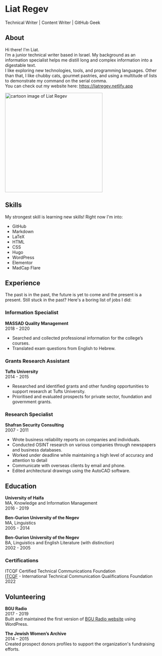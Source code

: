 # Liat Regev
Technical Writer | Content Writer | GitHub Geek
## About
Hi there! I'm Liat.   
I’m a junior technical writer based in Israel. My background as an information specialist helps me distill long and complex information into a digestable text.  
I like exploring new technologies, tools, and programming languages. Other than that, I like chubby cats, gourmet pastries, and using a multitude of lists to demonstrate my command on the serial comma.  
You can check out my website here: https://liatregev.netlify.app

<img src="https://github.com/liat-regev/student-showcase/blob/1b107a21bb5c8d6ff714dc32884b4f7181ca071d/student-work/2022/Liat-Regev/cartoon_me.png" width="320" height="326" alt="cartoon image of Liat Regev">

## Skills
My strongest skill is learning new skills!
Right now I'm into:
* GitHub
* Markdown
* LaTeX
* HTML
* CSS
* Hugo
* WordPress
* Elementor
* MadCap Flare

## Experience
The past is in the past, the future is yet to come and the present is a present.
Still stuck in the past? Here's a boring list of jobs I did:

### Information Specialist 
**MASSAD Quality Management**  
2018 - 2020
* Searched and collected professional information for the college’s courses.
* Translated exam questions from English to Hebrew.

### Grants Research Assistant
**Tufts University**  
2014 - 2015
* Researched and identified grants and other funding opportunities to support research at Tufts University.
* Prioritised and evaluated prospects for private sector, foundation and government grants.

### Research Specialist
**Shafran Security Consulting**  
2007 - 2011
* Wrote business reliability reports on companies and individuals. 
* Conducted OSINT research on various companies through newspapers and business databases.
* Worked under deadline while maintaining a high level of accuracy and attention to detail
* Communicate with overseas clients by email and phone.
* Edited architectural drawings using the AutoCAD software.

## Education
**University of Haifa**  
MA, Knowledge and Information Management  
2016 - 2019

**Ben-Gurion University of the Negev**  
MA, Linguistics  
2005 - 2014

**Ben-Gurion University of the Negev**  
BA, Linguistics and English Literature (with distinction)  
2002 - 2005

### Certifications
ITCQF Certified Technical Communications Foundation  
[ITCQF](https://itcqf.org) - International Technical Communication Qualifications Foundation  
2022 

## Volunteering
**BGU Radio**  
2017 - 2019  
Built and maintained the first version of [BGU Radio website](https://radio.bgu.ac.il) using WordPress.  

**The Jewish Women’s Archive**  
2014 – 2015  
Created prospect donors profiles to support the organization's fundraising efforts.
